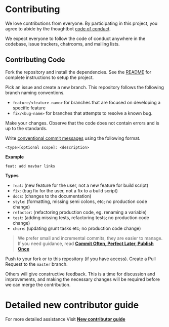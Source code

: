 # Contributing

We love contributions from everyone. By participating in this project,
you agree to abide by the thoughtbot [code of conduct](https://thoughtbot.com/open-source-code-of-conduct).

We expect everyone to follow the code of conduct anywhere in the codebase,
issue trackers, chatrooms, and mailing lists.

## Contributing Code

Fork the repository and install the dependencies. See the [README](README.md)
for complete instructions to setup the project.

Pick an issue and create a new branch. This repository follows the following branch naming conventions.

- `feature/<feature-name>` for branches that are focused on developing a specific feature
- `fix/<bug-name>` for branches that attempts to resolve a known bug.

Make your changes. Observe that the code does not
contain errors and is up to the standards.

Write [conventional commit messages](https://www.conventionalcommits.org/en/v1.0.0/)
using the following format.

```
<type>[optional scope]: <description>
```

**Example**

```
feat: add navbar links
```

**Types**

- `feat`: (new feature for the user, not a new feature for build script)
- `fix`: (bug fix for the user, not a fix to a build script)
- `docs`: (changes to the documentation)
- `style`: (formatting, missing semi colons, etc; no production code change)
- `refactor`: (refactoring production code, eg. renaming a variable)
- `test`: (adding missing tests, refactoring tests; no production code change)
- `chore`: (updating grunt tasks etc; no production code change)

> We prefer small and incremental commits, they are easier to manage.
> If you need guidance, read **[Commit Often, Perfect Later, Publish Once](https://sethrobertson.github.io/GitBestPractices/)**

Push to your fork or to this repository (if you have access).
Create a Pull Request to the `master` branch.

Others will give constructive feedback. This is a time for discussion and improvements,
and making the necessary changes will be required before we can
merge the contribution.

# Detailed new contributor guide

For more detailed assistance Visit **[New contributor guide](https://github.com/whynotearth/whynot.earth/wiki/New-Contributor-Guide)**
